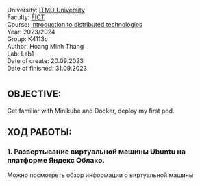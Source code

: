 University: [ITMO University](https://itmo.ru/ru/)  
Faculty: [FICT](https://fict.itmo.ru)  
Course: [Introduction to distributed technologies](https://github.com/itmo-ict-faculty/introduction-to-distributed-technologies)  
Year: 2023/2024  
Group: K4113c  
Author: Hoang Minh Thang  
Lab: Lab1  
Date of create: 20.09.2023  
Date of finished: 31.09.2023  
# 

## OBJECTIVE:
Get familiar with Minikube and Docker, deploy my first pod.
## ХОД РАБОТЫ:
### 1. Развертывание виртуальной машины Ubuntu на платформе Яндекс Облако.
Можно посмотреть обзор информации о виртуальной машины

